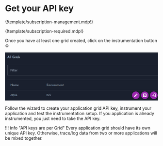 # Get your API key

{!template/subscription-management.mdp!}

{!template/subscription-required.mdp!}

Once you have at least one grid created, click on the instrumentation button :gear:

![Grids](../img/grids.png)

Follow the wizard to create your application grid API key, instrument your application and test the instrumentation setup. If you application is already instrumented, you just need to take the API key. 

!!! info "API keys are per Grid"
    Every application grid should have its own unique API key. Otherwise, trace/log data from two or more applications will be mixed together.
